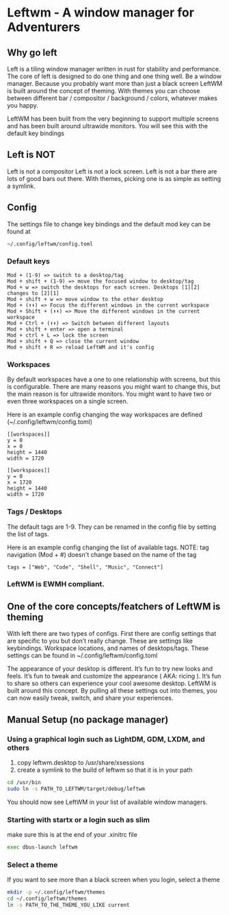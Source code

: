 # Leftwm - A window manager for Adventurers


## Why go left 

Left is a tiling window manager written in rust for stability and performance. The core of left is designed to do one thing and one thing well. Be a window manager. Because you probably want more than just a black screen LeftWM is built around the concept of theming. With themes you can choose between different bar / compositor / background / colors, whatever makes you happy.   

LeftWM has been built from the very beginning to support multiple screens and has been built around ultrawide monitors. You will see this with the default key bindings

## Left is NOT

Left is not a compositor
Left is not a lock screen. 
Left is not a bar there are lots of good bars out there. With themes, picking one is as simple as setting a symlink.




## Config
The settings file to change key bindings and the default mod key can be found at
```
~/.config/leftwm/config.toml
```

### Default keys
```
Mod + (1-9) => switch to a desktop/tag
Mod + shift + (1-9) => move the focused window to desktop/tag
Mod + w => switch the desktops for each screen. Desktops [1][2] changes to [2][1]
Mod + shift + w => move window to the other desktop
Mod + (⬆️⬇️) => Focus the different windows in the current workspace
Mod + Shift + (⬆️⬇️) => Move the different windows in the current workspace
Mod + Ctrl + (⬆️⬇️) => Switch between different layouts
Mod + shift + enter => open a terminal
Mod + ctrl + L => lock the screen
Mod + shift + Q => close the current window
Mod + shift + R => reload LeftWM and it's config
```

### Workspaces
By default workspaces have a one to one relationship with screens, but this is configurable. There are many reasons you might want to change this, but the main reason is for ultrawide monitors. You might want to have two or even three workspaces on a single screen. 

Here is an example config changing the way workspaces are defined (~/.config/leftwm/config.toml)
```
[[workspaces]]
y = 0
x = 0
height = 1440
width = 1720

[[workspaces]]
y = 0
x = 1720
height = 1440
width = 1720
```

### Tags / Desktops
The default tags are 1-9. They can be renamed in the config file by setting the
list of tags.

Here is an example config changing the list of available tags. NOTE: tag navigation (Mod + #) doesn't change based on the name of the tag
```
tags = ["Web", "Code", "Shell", "Music", "Connect"]
```


### LeftWM is EWMH compliant. 




## One of the core concepts/featchers of LeftWM is theming 

With left there are two types of configs. First there are config settings that are specific to you but don’t really change. These are settings like keybindings. Workspace locations, and names of desktops/tags. These settings can be found in ~/.config/leftwm/config.toml

The appearance of your desktop is different. It’s fun to try new looks and feels. It’s fun to tweak and customize the appearance ( AKA: ricing ). It’s fun to share so others can experience your cool awesome desktop. LeftWM is built around this concept. By pulling all these settings out into themes, you can now easily tweak, switch, and share your experiences. 


## Manual Setup (no package manager)

### Using a graphical login such as LightDM, GDM, LXDM, and others

1) copy leftwm.desktop to /usr/share/xsessions
2) create a symlink to the build of leftwm so that it is in your path
```bash
cd /usr/bin
sudo ln -s PATH_TO_LEFTWM/target/debug/leftwm
```
You should now see LeftWM in your list of available window managers.

### Starting with startx or a login such as slim
make sure this is at the end of your .xinitrc file
```bash .xinitrc
exec dbus-launch leftwm
```

### Select a theme
If you want to see more than a black screen when you login, select a theme
```bash 
mkdir -p ~/.config/leftwm/themes
cd ~/.config/leftwm/themes
ln -s PATH_TO_THE_THEME_YOU_LIKE current
```
